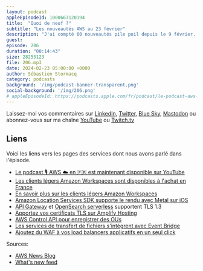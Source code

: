 ```yaml
---
layout: podcast
appleEpisodeId: 1000663120194
title:  "Quoi de neuf ?"
subtitle: "Les nouveautés AWS au 23 février"
description: "J'ai compté 60 nouveautés pile poil depuis le 9 février. Dans cet épisode, nous parlons des clients légers  pour Amazon Workspaces, on parle de certificats TLS et de TLS 1.3. Il y a aussi des nouvelles APIs pour gérer vos comptes AWS avec Control Tower. Les services de transfert de fichiers communiquent avec Event Bridge et le WAF s'intègre aux ALB en un seul click. Trop d'acronymes ? Ecoutez cet épisode, je vous explique tout."
guest:
episode: 206
duration: "00:14:43" 
size: 28253123
file: 206.mp3
date: 2024-02-23 05:00:00 +0000
author: Sébastien Stormacq
category: podcasts
background: '/img/podcast-banner-transparent.png'
social-background: '/img/206.png'
# appleEpisodeId: https://podcasts.apple.com/fr/podcast/le-podcast-aws-en-français/id1452118442
---
```


Laissez-moi vos commentaires sur [LinkedIn](https://www.linkedin.com/in/sebastienstormacq/), [Twitter](https://twitter.com/sebsto), [Blue Sky](https://bsky.app/profile/sebsto.bsky.social), [Mastodon](https://awscommunity.social/@sebsto) ou abonnez-vous sur ma chaîne [YouTube](https://www.youtube.com/sebsto) ou [Twitch.tv](https://www.twitch.tv/sebAWS)

## Liens

Voici les liens vers les pages des services dont nous avons parlé dans l'épisode.

- [Le podcast 🎙 AWS ☁️ en 🇫🇷 est maintenant disponible sur YouTube](https://www.youtube.com/watch?v=FoiENh1_kjU&list=PLZ_TUMnTqfu9lG7nh_3VHJ1iM2q9grWvd&pp=gAQBiAQB)
- [Les clients légers Amazon Workspaces sont disponibles à l'achat en France](https://aws.amazon.com/about-aws/whats-new/2024/02/amazon-workspaces-thin-client-inventory-france-germany-italy-spain/)
- [En savoir plus sur les clients légers Amazon Workspaces](https://aws.amazon.com/blogs/aws/new-amazon-workspaces-thin-client/)
- [Amazon Location Services SDK supporte le rendu avec Metal sur iOS](https://aws.amazon.com/about-aws/whats-new/2024/02/amazon-location-service-maps-sdk-metal-rendering-ios/)
- [API Gateway](https://aws.amazon.com/fr/about-aws/whats-new/2024/02/api-gateway-tls-1-3/) et [OpenSearch serverless](https://aws.amazon.com/about-aws/whats-new/2024/02/amazon-opensearch-serverless-tls-1-3-perfect-forward-secrecy/) supportent TLS 1.3
- [Apportez vos certificats TLS sur Amplify Hosting](https://aws.amazon.com/blogs/mobile/custom-ssl-amplify-hosting/)
- [AWS Control API pour enregistrer des OUs](https://aws.amazon.com/about-aws/whats-new/2024/02/aws-control-tower-apis-register-organizational-units/)
- [Les services de transfert de fichiers s'intègrent avec Event Bridge](https://docs.aws.amazon.com/transfer/latest/userguide/eventbridge.html)
- [Ajoutez du WAF à vos load balancers applicatifs en un seul click](https://aws.amazon.com/about-aws/whats-new/2024/02/aws-application-load-balancer-one-click-waf-integrations/)

Sources: 

- [AWS News Blog](https://aws.amazon.com/blogs/aws/)
- [What's new feed](https://aws.amazon.com/about-aws/whats-new/2023/)
